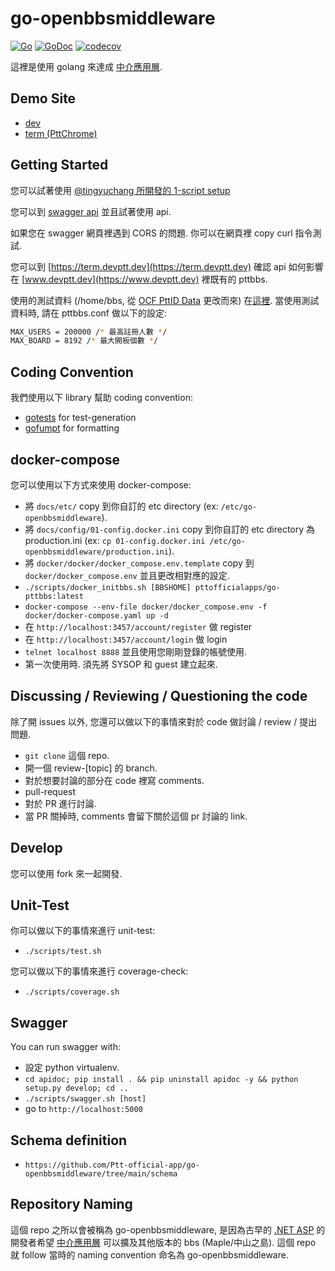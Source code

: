 # go-openbbsmiddleware

[![Go](https://github.com/Ptt-official-app/go-openbbsmiddleware/actions/workflows/go.yml/badge.svg)](https://github.com/Ptt-official-app/go-openbbsmiddleware/actions/workflows/go.yml)
[![GoDoc](https://pkg.go.dev/badge/github.com/Ptt-official-app/go-openbbsmiddleware?status.svg)](https://pkg.go.dev/github.com/Ptt-official-app/go-openbbsmiddleware?tab=doc)
[![codecov](https://codecov.io/gh/Ptt-official-app/go-openbbsmiddleware/branch/main/graph/badge.svg)](https://codecov.io/gh/Ptt-official-app/go-openbbsmiddleware)

這裡是使用 golang 來達成 [中介應用層](https://hackmd.io/@twbbs/Root#%E6%9E%B6%E6%A7%8B%E5%9C%96).

## Demo Site

* [dev](https://www.devptt.dev)
* [term (PttChrome)](https://term.devptt.dev)

## Getting Started

您可以試著使用 [@tingyuchang 所開發的 1-script setup](https://github.com/tingyuchang/demo-bbs-docker)

您可以到 [swagger api](https://doc.devptt.dev) 並且試著使用 api.

如果您在 swagger 網頁裡遇到 CORS 的問題. 你可以在網頁裡 copy
curl 指令測試.

您可以到 [https://term.devptt.dev](https://term.devptt.dev) 確認 api 如何影響在 [www.devptt.dev](https://www.devptt.dev) 裡既有的 pttbbs.

使用的測試資料 (/home/bbs, 從 [OCF PttID Data](https://ocf.tw/p/pttid/) 更改而來) 在[這裡](https://drive.google.com/file/d/1lHuqOYpPDmKayYAaf3UIiLRV1wCjF6bc/view?usp=sharing).
當使用測試資料時, 請在 pttbbs.conf 做以下的設定:

```sh
MAX_USERS = 200000 /* 最高註冊人數 */
MAX_BOARD = 8192 /* 最大開板個數 */
```

## Coding Convention

我們使用以下 library 幫助 coding convention:

* [gotests](https://github.com/cweill/gotests) for test-generation
* [gofumpt](https://github.com/mvdan/gofumpt) for formatting

## docker-compose

您可以使用以下方式來使用 docker-compose:

* 將 `docs/etc/` copy 到你自訂的 etc directory (ex: `/etc/go-openbbsmiddleware`).
* 將 `docs/config/01-config.docker.ini` copy 到你自訂的 etc directory 為 production.ini (ex: `cp 01-config.docker.ini /etc/go-openbbsmiddleware/production.ini`).
* 將 `docker/docker/docker_compose.env.template` copy 到 `docker/docker_compose.env` 並且更改相對應的設定.
* `./scripts/docker_initbbs.sh [BBSHOME] pttofficialapps/go-pttbbs:latest`
* `docker-compose --env-file docker/docker_compose.env -f docker/docker-compose.yaml up -d`
* 在 `http://localhost:3457/account/register` 做 register
* 在 `http://localhost:3457/account/login` 做 login
* `telnet localhost 8888` 並且使用您剛剛登錄的帳號使用.
* 第一次使用時. 須先將 SYSOP 和 guest 建立起來.

## Discussing / Reviewing / Questioning the code

除了開 issues 以外, 您還可以做以下的事情來對於 code 做討論 / review / 提出問題.

* `git clone` 這個 repo.
* 開一個 review-[topic] 的 branch.
* 對於想要討論的部分在 code 裡寫 comments.
* pull-request
* 對於 PR 進行討論.
* 當 PR 關掉時, comments 會留下關於這個 pr 討論的 link.

## Develop

您可以使用 fork 來一起開發.

## Unit-Test

你可以做以下的事情來進行 unit-test:

* `./scripts/test.sh`

您可以做以下的事情來進行 coverage-check:

* `./scripts/coverage.sh`

## Swagger

You can run swagger with:

* 設定 python virtualenv.
* `cd apidoc; pip install . && pip uninstall apidoc -y && python setup.py develop; cd ..`
* `./scripts/swagger.sh [host]`
* go to `http://localhost:5000`

## Schema definition

* `https://github.com/Ptt-official-app/go-openbbsmiddleware/tree/main/schema`

## Repository Naming

這個 repo 之所以會被稱為 go-openbbsmiddleware, 是因為古早的 [.NET ASP](https://github.com/Ptt-official-app/AspCoreOpenBBSMiddleware) 的開發者希望 [中介應用層](https://hackmd.io/@twbbs/Root#%E6%9E%B6%E6%A7%8B%E5%9C%96) 可以擴及其他版本的 bbs (Maple/中山之島). 這個 repo 就 follow 當時的 naming convention 命名為 go-openbbsmiddleware.
